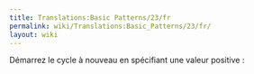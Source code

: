 ```yaml
---
title: Translations:Basic Patterns/23/fr
permalink: wiki/Translations:Basic_Patterns/23/fr/
layout: wiki
---
```


Démarrez le cycle à nouveau en spécifiant une valeur positive :
